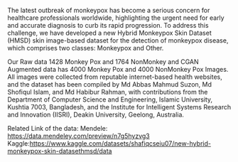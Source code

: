 
The latest outbreak of monkeypox has become a serious concern for healthcare professionals worldwide, highlighting the urgent need for early and accurate diagnosis to curb its rapid progression. To address this challenge, we have developed a new Hybrid Monkeypox Skin Dataset (HMSD) skin image-based dataset for the detection of monkeypox disease, which comprises two classes: Monkeypox and Other. 

Our Raw data 1428 Monkey Pox and 1764 NonMonkey  and CGAN Augmented data has 4000 Monkey Pox and 4000 NonMonkey Pox Images. All images were collected from reputable internet-based health websites, and the dataset has been compiled by Md Abbas Mahmud Suzon, Md Shofiqul Islam, and Md Habibur Rahman, with contributions from the Department of Computer Science and Engineering, Islamic University, Kushtia 7003, Bangladesh, and the Institute for Intelligent Systems Research and Innovation (IISRI), Deakin University, Geelong, Australia.

Related Link of the data:
Mendele: https://data.mendeley.com/preview/n7g5hyzvg3
Kaggle:https://www.kaggle.com/datasets/shafiqcseiu07/new-hybrid-monkeypox-skin-datasethmsd/data
